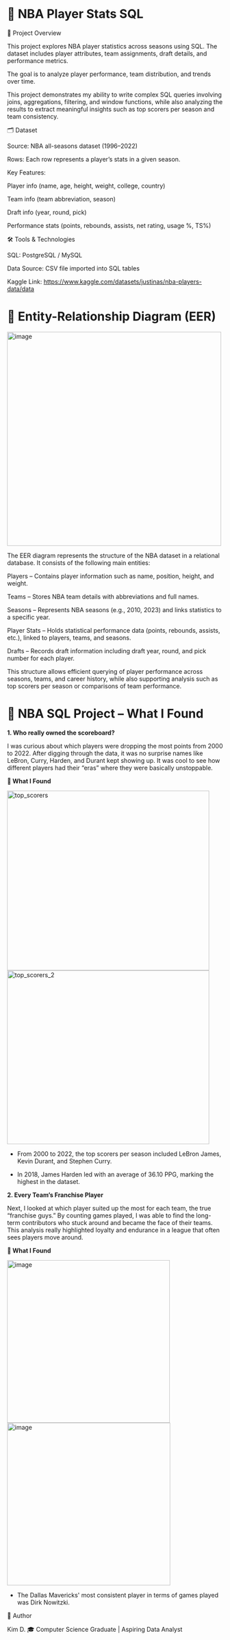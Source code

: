 # 🏀 NBA Player Stats SQL


📌 Project Overview

This project explores NBA player statistics across seasons using SQL. The dataset includes player attributes, team assignments, draft details, and performance metrics.

The goal is to analyze player performance, team distribution, and trends over time.

This project demonstrates my ability to write complex SQL queries involving joins, aggregations, filtering, and window functions, while also analyzing the results to extract meaningful insights such as top scorers per season and team consistency.

🗂️ Dataset

Source: NBA all-seasons dataset (1996–2022)

Rows: Each row represents a player’s stats in a given season.

Key Features:

Player info (name, age, height, weight, college, country)

Team info (team abbreviation, season)

Draft info (year, round, pick)

Performance stats (points, rebounds, assists, net rating, usage %, TS%)

🛠️ Tools & Technologies

SQL: PostgreSQL / MySQL

Data Source: CSV file imported into SQL tables

Kaggle Link: https://www.kaggle.com/datasets/justinas/nba-players-data/data


# 📌 Entity-Relationship Diagram (EER)
<img width="500" height="500" alt="image" src="https://github.com/user-attachments/assets/d4c64245-d0cb-4584-9a71-909ad1b310d9" />

The EER diagram represents the structure of the NBA dataset in a relational database. It consists of the following main entities:

Players – Contains player information such as name, position, height, and weight.

Teams – Stores NBA team details with abbreviations and full names.

Seasons – Represents NBA seasons (e.g., 2010, 2023) and links statistics to a specific year.

Player Stats – Holds statistical performance data (points, rebounds, assists, etc.), linked to players, teams, and seasons.

Drafts – Records draft information including draft year, round, and pick number for each player.

This structure allows efficient querying of player performance across seasons, teams, and career history, while also supporting analysis such as top scorers per season or comparisons of team performance.

# 🏀 NBA SQL Project – What I Found

**1. Who really owned the scoreboard?**

I was curious about which players were dropping the most points from 2000 to 2022. After digging through the data, it was no surprise names like LeBron, Curry, Harden, and Durant kept showing up. It was cool to see how different players had their “eras” where they were basically unstoppable.


**📌 What I Found**

<img width="472" height="420" alt="top_scorers" src="https://github.com/user-attachments/assets/9c185098-12ba-4d98-a683-7006d21b3a78" /> <img width="472" height="406" alt="top_scorers_2" src="https://github.com/user-attachments/assets/3dfcd5e6-0420-4891-a071-f814836afea9" />

+ From 2000 to 2022, the top scorers per season included LeBron James, Kevin Durant, and Stephen Curry.

+ In 2018, James Harden led with an average of 36.10 PPG, marking the highest in the dataset.

**2. Every Team’s Franchise Player**

Next, I looked at which player suited up the most for each team, the true “franchise guys.” By counting games played, I was able to find the long-term contributors who stuck around and became the face of their teams. This analysis really highlighted loyalty and endurance in a league that often sees players move around.


**📌 What I Found**

<img width="380" height="380" alt="image" src="https://github.com/user-attachments/assets/213d0b58-a7ad-4024-86f1-184793b47d98" /> <img width="381" height="380" alt="image" src="https://github.com/user-attachments/assets/d007bc70-75de-458f-8080-341e9f7b9342" />

+ The Dallas Mavericks' most consistent player in terms of games played was Dirk Nowitzki.

👤 Author

Kim D.
🎓 Computer Science Graduate | Aspiring Data Analyst
